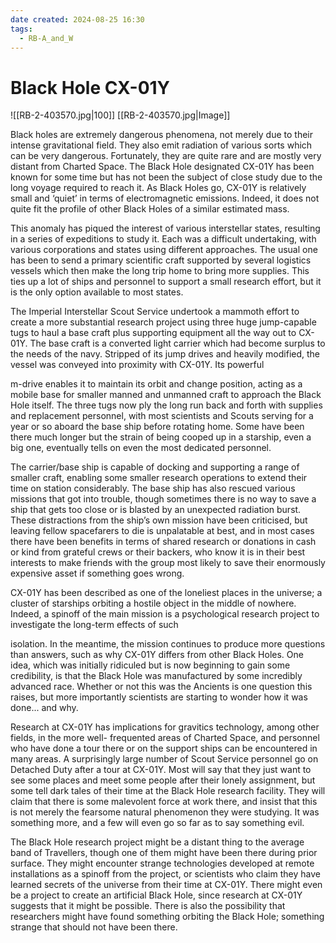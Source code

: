 ```yaml
---
date created: 2024-08-25 16:30
tags:
  - RB-A_and_W
---
```

# Black Hole CX-01Y

![[RB-2-403570.jpg|100]]
[[RB-2-403570.jpg|Image]]

Black holes are extremely dangerous phenomena, not merely due to their intense gravitational field. They also emit radiation of various sorts which can be very dangerous. Fortunately, they are quite rare and are mostly very distant from Charted Space. The Black Hole designated CX-01Y has been known for some time but has not been the subject of close study due to the long voyage required to reach it. As Black Holes go, CX-01Y is relatively small and ‘quiet’ in terms of electromagnetic emissions. Indeed, it does not quite fit the profile of other Black Holes of a similar estimated mass.

This anomaly has piqued the interest of various interstellar states, resulting in a series of expeditions to study it. Each was a difficult undertaking, with various corporations and states using different approaches. The usual one has been to send a primary scientific craft supported by several logistics vessels which then make the long trip home to bring more supplies. This ties up a lot of ships and personnel to support a small research effort, but it is the only option available to most states.

The Imperial Interstellar Scout Service undertook a mammoth effort to create a more substantial research project using three huge jump-capable tugs to haul a base craft plus supporting equipment all the way out to CX-01Y. The base craft is a converted light carrier which had become surplus to the needs of the navy. Stripped of its jump drives and heavily modified, the vessel was conveyed into proximity with CX-01Y. Its powerful


m-drive enables it to maintain its orbit and change position, acting as a mobile base for smaller manned and unmanned craft to approach the Black Hole itself. The three tugs now ply the long run back and forth with supplies and replacement personnel, with most scientists and Scouts serving for a year or so aboard the base ship before rotating home. Some have been there much longer but the strain of being cooped up in a starship, even a big one, eventually tells on even the most dedicated personnel.


The carrier/base ship is capable of docking and supporting a range of smaller craft, enabling some smaller research operations to extend their time on station considerably. The base ship has also rescued various missions that got into trouble, though sometimes there is no way to save a ship that gets too close or is blasted by an unexpected radiation burst. These distractions from the ship’s own mission have been criticised, but leaving fellow spacefarers to die is unpalatable at best, and in most cases there have been benefits in terms of shared research or donations in cash or kind from grateful crews or their backers, who know it is in their best interests to make friends with the group most likely to save their enormously expensive asset if something goes wrong.


CX-01Y has been described as one of the loneliest places in the universe; a cluster of starships orbiting a hostile object in the middle of nowhere. Indeed, a spinoff of the main mission is a psychological research project to investigate the long-term effects of such





isolation. In the meantime, the mission continues to produce more questions than answers, such as why CX-01Y differs from other Black Holes. One idea, which was initially ridiculed but is now beginning to gain some credibility, is that the Black Hole was manufactured by some incredibly advanced race. Whether or not this was the Ancients is one question this raises, but more importantly scientists are starting to wonder how it was done... and why.


Research at CX-01Y has implications for gravitics technology, among other fields, in the more well- frequented areas of Charted Space, and personnel who have done a tour there or on the support ships can be encountered in many areas. A surprisingly large number of Scout Service personnel go on Detached Duty after a tour at CX-01Y. Most will say that they just want to see some places and meet some people after their lonely assignment, but some tell dark tales of their time at the Black Hole research facility. They will claim that there is some malevolent force at work there, and insist that this is not merely the fearsome natural phenomenon they were studying. It was something more, and a few will even go so far as to say something evil.


The Black Hole research project might be a distant thing to the average band of Travellers, though one of them might have been there during prior surface. They might encounter strange technologies developed at remote installations as a spinoff from the project, or scientists who claim they have learned secrets of the universe from their time at CX-01Y. There might even be a project to create an artificial Black Hole, since research at CX-01Y suggests that it might be possible. There is also the possibility that researchers might have found something orbiting the Black Hole; something strange that should not have been there.